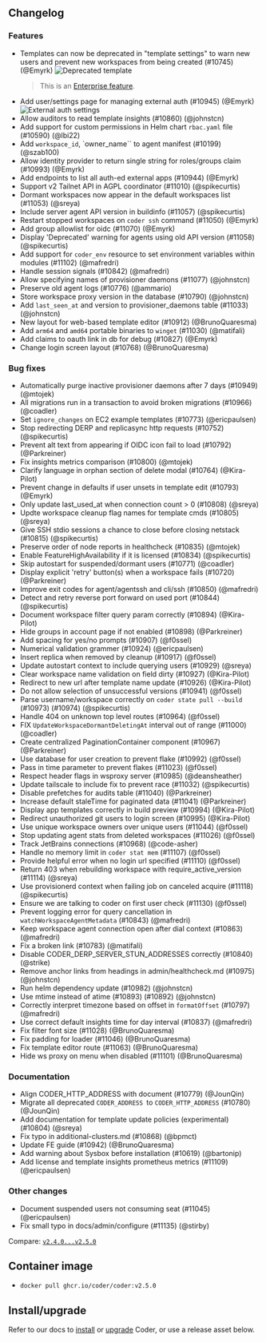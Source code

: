 ## Changelog

### Features

- Templates can now be deprecated in "template settings" to warn new users and prevent new workspaces from being created (#10745) (@Emyrk)
  ![Deprecated template](https://gist.github.com/assets/22407953/5883ff54-11a6-4af0-afd3-ad77be1c4dc2)
  > This is an [Enterprise feature](https://coder.com/docs/v2/latest/enterprise).
- Add user/settings page for managing external auth (#10945) (@Emyrk)
  ![External auth settings](https://gist.github.com/assets/22407953/99252719-7255-426e-ba88-55d08dd04586)
- Allow auditors to read template insights (#10860) (@johnstcn)
- Add support for custom permissions in Helm chart `rbac.yaml` file (#10590) (@lbi22)
- Add `workspace_id`, `owner_name`` to agent manifest (#10199) (@szab100)
- Allow identity provider to return single string for roles/groups claim (#10993) (@Emyrk)
- Add endpoints to list all auth-ed external apps (#10944) (@Emyrk)
- Support v2 Tailnet API in AGPL coordinator (#11010) (@spikecurtis)
- Dormant workspaces now appear in the default workspaces list (#11053) (@sreya)
- Include server agent API version in buildinfo (#11057) (@spikecurtis)
- Restart stopped workspaces on `coder ssh` command (#11050) (@Emyrk)
- Add group allowlist for oidc (#11070) (@Emyrk)
- Display 'Deprecated' warning for agents using old API version (#11058) (@spikecurtis)
- Add support for `coder_env` resource to set environment variables within modules (#11102) (@mafredri)
- Handle session signals (#10842) (@mafredri)
- Allow specifying names of provisioner daemons (#11077) (@johnstcn)
- Preserve old agent logs (#10776) (@ammario)
- Store workspace proxy version in the database (#10790) (@johnstcn)
- Add `last_seen_at` and version to provisioner_daemons table (#11033) (@johnstcn)
- New layout for web-based template editor (#10912) (@BrunoQuaresma)
- Add `arm64` and `amd64` portable binaries to `winget` (#11030) (@matifali)
- Add claims to oauth link in db for debug (#10827) (@Emyrk)
- Change login screen layout (#10768) (@BrunoQuaresma)

### Bug fixes

- Automatically purge inactive provisioner daemons after 7 days (#10949) (@mtojek)
- All migrations run in a transaction to avoid broken migrations (#10966) (@coadler)
- Set `ignore_changes` on EC2 example templates (#10773) (@ericpaulsen)
- Stop redirecting DERP and replicasync http requests (#10752) (@spikecurtis)
- Prevent alt text from appearing if OIDC icon fail to load (#10792) (@Parkreiner)
- Fix insights metrics comparison (#10800) (@mtojek)
- Clarify language in orphan section of delete modal (#10764) (@Kira-Pilot)
- Prevent change in defaults if user unsets in template edit (#10793) (@Emyrk)
- Only update last_used_at when connection count > 0 (#10808) (@sreya)
- Updte workspace cleanup flag names for template cmds (#10805) (@sreya)
- Give SSH stdio sessions a chance to close before closing netstack (#10815) (@spikecurtis)
- Preserve order of node reports in healthcheck (#10835) (@mtojek)
- Enable FeatureHighAvailability if it is licensed (#10834) (@spikecurtis)
- Skip autostart for suspended/dormant users (#10771) (@coadler)
- Display explicit 'retry' button(s) when a workspace fails (#10720) (@Parkreiner)
- Improve exit codes for agent/agentssh and cli/ssh (#10850) (@mafredri)
- Detect and retry reverse port forward on used port (#10844) (@spikecurtis)
- Document workspace filter query param correctly (#10894) (@Kira-Pilot)
- Hide groups in account page if not enabled (#10898) (@Parkreiner)
- Add spacing for yes/no prompts (#10907) (@f0ssel)
- Numerical validation grammer (#10924) (@ericpaulsen)
- Insert replica when removed by cleanup (#10917) (@f0ssel)
- Update autostart context to include querying users (#10929) (@sreya)
- Clear workspace name validation on field dirty (#10927) (@Kira-Pilot)
- Redirect to new url after template name update (#10926) (@Kira-Pilot)
- Do not allow selection of unsuccessful versions (#10941) (@f0ssel)
- Parse username/workspace correctly on `coder state pull --build` (#10973) (#10974) (@spikecurtis)
- Handle 404 on unknown top level routes (#10964) (@f0ssel)
- FIX `UpdateWorkspaceDormantDeletingAt` interval out of range (#11000) (@coadler)
- Create centralized PaginationContainer component (#10967) (@Parkreiner)
- Use database for user creation to prevent flake (#10992) (@f0ssel)
- Pass in time parameter to prevent flakes (#11023) (@f0ssel)
- Respect header flags in wsproxy server (#10985) (@deansheather)
- Update tailscale to include fix to prevent race (#11032) (@spikecurtis)
- Disable prefetches for audits table (#11040) (@Parkreiner)
- Increase default staleTime for paginated data (#11041) (@Parkreiner)
- Display app templates correctly in build preview (#10994) (@Kira-Pilot)
- Redirect unauthorized git users to login screen (#10995) (@Kira-Pilot)
- Use unique workspace owners over unique users (#11044) (@f0ssel)
- Stop updating agent stats from deleted workspaces (#11026) (@f0ssel)
- Track JetBrains connections (#10968) (@code-asher)
- Handle no memory limit in `coder stat mem` (#11107) (@f0ssel)
- Provide helpful error when no login url specified (#11110) (@f0ssel)
- Return 403 when rebuilding workspace with require_active_version (#11114) (@sreya)
- Use provisionerd context when failing job on canceled acquire (#11118) (@spikecurtis)
- Ensure we are talking to coder on first user check (#11130) (@f0ssel)
- Prevent logging error for query cancellation in `watchWorkspaceAgentMetadata` (#10843) (@mafredri)
- Keep workspace agent connection open after dial context (#10863) (@mafredri)
- Fix a broken link (#10783) (@matifali)
- Disable CODER_DERP_SERVER_STUN_ADDRESSES correctly (#10840) (@strike)
- Remove anchor links from headings in admin/healthcheck.md (#10975) (@johnstcn)
- Run helm dependency update (#10982) (@johnstcn)
- Use mtime instead of atime (#10893) (#10892) (@johnstcn)
- Correctly interpret timezone based on offset in `formatOffset` (#10797) (@mafredri)
- Use correct default insights time for day interval (#10837) (@mafredri)
- Fix filter font size (#11028) (@BrunoQuaresma)
- Fix padding for loader (#11046) (@BrunoQuaresma)
- Fix template editor route (#11063) (@BrunoQuaresma)
- Hide ws proxy on menu when disabled (#11101) (@BrunoQuaresma)

### Documentation

- Align CODER_HTTP_ADDRESS with document (#10779) (@JounQin)
- Migrate all deprecated `CODER_ADDRESS `to `CODER_HTTP_ADDRESS` (#10780) (@JounQin)
- Add documentation for template update policies (experimental) (#10804) (@sreya)
- Fix typo in additional-clusters.md (#10868) (@bpmct)
- Update FE guide (#10942) (@BrunoQuaresma)
- Add warning about Sysbox before installation (#10619) (@bartonip)
- Add license and template insights prometheus metrics (#11109) (@ericpaulsen)

### Other changes

- Document suspended users not consuming seat (#11045) (@ericpaulsen)
- Fix small typo in docs/admin/configure (#11135) (@stirby)

Compare: [`v2.4.0...v2.5.0`](https://github.com/coder/coder/compare/v2.4.0...v2.5.0)

## Container image

- `docker pull ghcr.io/coder/coder:v2.5.0`

## Install/upgrade

Refer to our docs to [install](https://coder.com/docs/v2/latest/install) or [upgrade](https://coder.com/docs/v2/latest/admin/upgrade) Coder, or use a release asset below.
